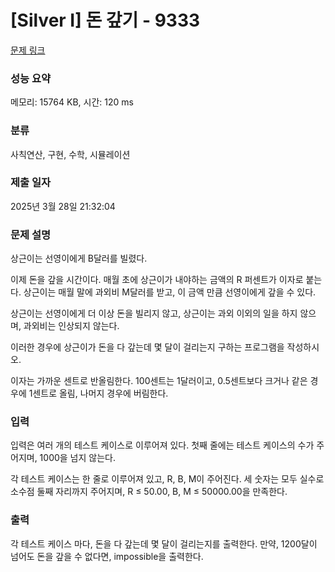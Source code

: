 # [Silver I] 돈 갚기 - 9333 

[문제 링크](https://www.acmicpc.net/problem/9333) 

### 성능 요약

메모리: 15764 KB, 시간: 120 ms

### 분류

사칙연산, 구현, 수학, 시뮬레이션

### 제출 일자

2025년 3월 28일 21:32:04

### 문제 설명

<p>상근이는 선영이에게 B달러를 빌렸다.</p>

<p>이제 돈을 갚을 시간이다. 매월 초에 상근이가 내야하는 금액의 R 퍼센트가 이자로 붙는다. 상근이는 매월 말에 과외비 M달러를 받고, 이 금액 만큼 선영이에게 갚을 수 있다.</p>

<p>상근이는 선영이에게 더 이상 돈을 빌리지 않고, 상근이는 과외 이외의 일을 하지 않으며, 과외비는 인상되지 않는다.</p>

<p>이러한 경우에 상근이가 돈을 다 갚는데 몇 달이 걸리는지 구하는 프로그램을 작성하시오.</p>

<p>이자는 가까운 센트로 반올림한다. 100센트는 1달러이고, 0.5센트보다 크거나 같은 경우에 1센트로 올림, 나머지 경우에 버림한다.</p>

### 입력 

 <p>입력은 여러 개의 테스트 케이스로 이루어져 있다. 첫째 줄에는 테스트 케이스의 수가 주어지며, 1000을 넘지 않는다.</p>

<p>각 테스트 케이스는 한 줄로 이루어져 있고, R, B, M이 주어진다. 세 숫자는 모두 실수로 소수점 둘째 자리까지 주어지며, R ≤ 50.00, B, M ≤ 50000.00을 만족한다.</p>

### 출력 

 <p>각 테스트 케이스 마다, 돈을 다 갚는데 몇 달이 걸리는지를 출력한다. 만약, 1200달이 넘어도 돈을 갚을 수 없다면, impossible을 출력한다.</p>

